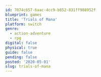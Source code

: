 ```yaml
---
id: 7074c657-6aac-4cc9-b852-831ff988952f
blueprint: games
title: 'Trials of Mana'
platform: switch
genre:
  - action-adventure
  - rpg
digital: false
physical: true
guide: false
pending: false
posted: '2020-05-01'
slug: trials-of-mana
---
```

